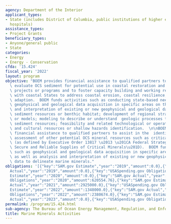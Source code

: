 ```yaml
---
agency: Department of the Interior
applicant_types:
- State (includes District of Columbia, public institutions of higher education and
  hospitals)
assistance_types:
- Project Grants
beneficiary_types:
- Anyone/general public
- State
categories:
- Energy
- Energy - Conservation
cfda: '15.424'
fiscal_year: '2022'
layout: program
objective: "BOEM provides financial assistance to qualified partners to identify and\
  \ evaluate OCS sediment for potential use in coastal restoration and beach nourishment\
  \ projects or programs and to foster capacity building and working relationships\
  \ with coastal States to address coastal erosion, coastal resilience, and climate\
  \ adaption.  BOEM funds activities such as conducting state-based needs assessments;\
  \ geophysical and geological data acquisition in specific areas on the OCS; analysis\
  \ and interpretation of existing or new geophysical and geological data to delineate\
  \ sediment resources or benthic habitat; development of regional stratigraphic interpretations\
  \ or models; modeling to describe or understand  geologic processes that affect\
  \ sediment resources; feasibility and related technological or operations studies;\
  \ and cultural resources or shallow hazards identification.  \n\nBOEM also provides\
  \ financial assistance to qualified partners to assist in the  identification and\
  \ assessment of other potential OCS mineral resources such as critical minerals\
  \ (as defined by Executive Order 13817 \u2013 \u201CA Federal Strategy to Ensure\
  \ Secure and Reliable Supplies of Critical Minerals\u201D).  BOEM funds activities\
  \ such as geophysical and geological data acquisition in specific areas on the OCS,\
  \ as well as analysis and interpretation of existing or new geophysical and geological\
  \ data to delineate marine minerals."
obligations: '[{"key":"SAM.gov Estimate","year":"2019","amount":0.0},{"key":"SAM.gov
  Actual","year":"2019","amount":0.0},{"key":"USASpending.gov Obligations","year":"2019","amount":2024687.0},{"key":"SAM.gov
  Estimate","year":"2020","amount":0.0},{"key":"SAM.gov Actual","year":"2020","amount":0.0},{"key":"USASpending.gov
  Obligations","year":"2020","amount":620554.76},{"key":"SAM.gov Estimate","year":"2021","amount":2925000.0},{"key":"SAM.gov
  Actual","year":"2021","amount":2925000.0},{"key":"USASpending.gov Obligations","year":"2021","amount":5378014.16},{"key":"SAM.gov
  Estimate","year":"2022","amount":1348000.0},{"key":"SAM.gov Actual","year":"2022","amount":1348000.0},{"key":"USASpending.gov
  Obligations","year":"2022","amount":2380674.0},{"key":"SAM.gov Estimate","year":"2023","amount":2899612.0},{"key":"SAM.gov
  Actual","year":"2023","amount":0.0},{"key":"USASpending.gov Obligations","year":"2023","amount":167620.32}]'
permalink: /program/15.424.html
sub-agency: The Bureau of Ocean Energy Management, Regulation, and Enforcement
title: Marine Minerals Activities
---
```

